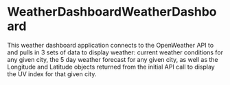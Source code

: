 # WeatherDashboardWeatherDashboard

This weather dashboard application connects to the OpenWeather API to and pulls in 3 sets of data to display weather: current weather conditions for any given city, the 5 day weather forecast for any given city, as well as the Longitude and Latitude objects returned from the initial API call to display the UV index for that given city.
